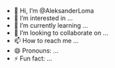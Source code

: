 - 👋 Hi, I’m @AleksanderLoma
- 👀 I’m interested in ...
- 🌱 I’m currently learning ...
- 💞️ I’m looking to collaborate on ...
- 📫 How to reach me ...
- 😄 Pronouns: ...
- ⚡ Fun fact: ...

<!---
AleksanderLoma/AleksanderLoma is a ✨ special ✨ repository because its `README.md` (this file) appears on your GitHub profile.
You can click the Preview link to take a look at your changes.
--->
